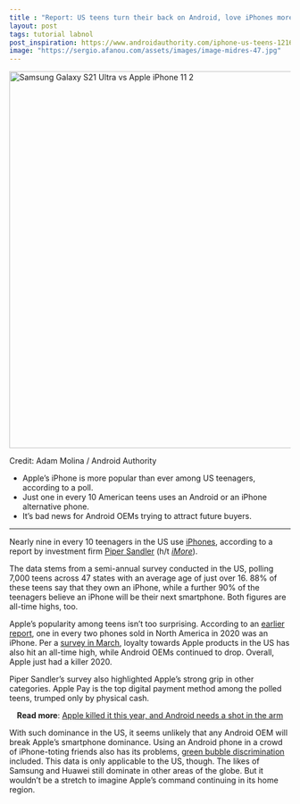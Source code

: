 ```yaml
---
title : "Report: US teens turn their back on Android, love iPhones more than ever"
layout: post
tags: tutorial labnol
post_inspiration: https://www.androidauthority.com/iphone-us-teens-1216170/
image: "https://sergio.afanou.com/assets/images/image-midres-47.jpg"
---
```


<p><html><body><img class="size-large wp-image-1192348 noname aa-img" title="Samsung Galaxy S21 Ultra vs Apple iPhone 11 2" src="https://cdn57.androidauthority.net/wp-content/uploads/2021/01/Samsung-Galaxy-S21-Ultra-vs-Apple-iPhone-11-2-scaled-1200x675.jpg" alt="Samsung Galaxy S21 Ultra vs Apple iPhone 11 2" width="1200" height="675" data-attachment-id="1192348" srcset="https://cdn57.androidauthority.net/wp-content/uploads/2021/01/Samsung-Galaxy-S21-Ultra-vs-Apple-iPhone-11-2-scaled-1200x675.jpg 1200w, https://cdn57.androidauthority.net/wp-content/uploads/2021/01/Samsung-Galaxy-S21-Ultra-vs-Apple-iPhone-11-2-scaled-300x170.jpg 300w, https://cdn57.androidauthority.net/wp-content/uploads/2021/01/Samsung-Galaxy-S21-Ultra-vs-Apple-iPhone-11-2-scaled-768x432.jpg 768w, https://cdn57.androidauthority.net/wp-content/uploads/2021/01/Samsung-Galaxy-S21-Ultra-vs-Apple-iPhone-11-2-scaled-1536x864.jpg 1536w, https://cdn57.androidauthority.net/wp-content/uploads/2021/01/Samsung-Galaxy-S21-Ultra-vs-Apple-iPhone-11-2-scaled-16x9.jpg 16w, https://cdn57.androidauthority.net/wp-content/uploads/2021/01/Samsung-Galaxy-S21-Ultra-vs-Apple-iPhone-11-2-scaled-32x18.jpg 32w, https://cdn57.androidauthority.net/wp-content/uploads/2021/01/Samsung-Galaxy-S21-Ultra-vs-Apple-iPhone-11-2-scaled-28x16.jpg 28w, https://cdn57.androidauthority.net/wp-content/uploads/2021/01/Samsung-Galaxy-S21-Ultra-vs-Apple-iPhone-11-2-scaled-56x32.jpg 56w, https://cdn57.androidauthority.net/wp-content/uploads/2021/01/Samsung-Galaxy-S21-Ultra-vs-Apple-iPhone-11-2-scaled-64x36.jpg 64w, https://cdn57.androidauthority.net/wp-content/uploads/2021/01/Samsung-Galaxy-S21-Ultra-vs-Apple-iPhone-11-2-scaled-712x400.jpg 712w, https://cdn57.androidauthority.net/wp-content/uploads/2021/01/Samsung-Galaxy-S21-Ultra-vs-Apple-iPhone-11-2-scaled-1000x563.jpg 1000w, https://cdn57.androidauthority.net/wp-content/uploads/2021/01/Samsung-Galaxy-S21-Ultra-vs-Apple-iPhone-11-2-scaled-792x446.jpg 792w, https://cdn57.androidauthority.net/wp-content/uploads/2021/01/Samsung-Galaxy-S21-Ultra-vs-Apple-iPhone-11-2-scaled-1280x720.jpg 1280w, https://cdn57.androidauthority.net/wp-content/uploads/2021/01/Samsung-Galaxy-S21-Ultra-vs-Apple-iPhone-11-2-scaled-840x472.jpg 840w, https://cdn57.androidauthority.net/wp-content/uploads/2021/01/Samsung-Galaxy-S21-Ultra-vs-Apple-iPhone-11-2-scaled-1340x754.jpg 1340w, https://cdn57.androidauthority.net/wp-content/uploads/2021/01/Samsung-Galaxy-S21-Ultra-vs-Apple-iPhone-11-2-scaled-770x433.jpg 770w, https://cdn57.androidauthority.net/wp-content/uploads/2021/01/Samsung-Galaxy-S21-Ultra-vs-Apple-iPhone-11-2-scaled-356x200.jpg 356w, https://cdn57.androidauthority.net/wp-content/uploads/2021/01/Samsung-Galaxy-S21-Ultra-vs-Apple-iPhone-11-2-scaled-675x380.jpg 675w, https://cdn57.androidauthority.net/wp-content/uploads/2021/01/Samsung-Galaxy-S21-Ultra-vs-Apple-iPhone-11-2-scaled.jpg 1920w" sizes="(max-width: 1200px) 100vw, 1200px" /></p>
<div class="aa-img-source-credit">
<div class="aa-img-source-and-credit full">
<div class="aa-img-credit text-right"><span>Credit: </span>Adam Molina / Android Authority</div>
</div>
</div>
<div class="aa_tldr_text">
<ul>
<li>Apple&#8217;s iPhone is more popular than ever among US teenagers, according to a poll.</li>
<li>Just one in every 10 American teens uses an Android or an iPhone alternative phone.</li>
<li>It&#8217;s bad news for Android OEMs trying to attract future buyers.</li>
</ul>
</div><hr>
<p>Nearly nine in every 10 teenagers in the US use <a href="https://www.androidauthority.com/iphone-buying-guide-1040587/" target="_blank" rel="noopener">iPhones</a>, according to a report by investment firm <a href="https://www.pipersandler.com/1col.aspx?id=6216" target="_blank" rel="noopener">Piper Sandler</a> (h/t <a href="https://www.imore.com/nine-out-ten-teens-have-iphone-now" target="_blank" rel="noopener"><em>iMore</em></a>).</p>
<p>The data stems from a semi-annual survey conducted in the US, polling 7,000 teens across 47 states with an average age of just over 16. 88% of these teens say that they own an iPhone, while a further 90% of the teenagers believe an iPhone will be their next smartphone. Both figures are all-time highs, too.</p>
<p>Apple&#8217;s popularity among teens isn&#8217;t too surprising. According to an <a href="https://www.androidauthority.com/top-smartphone-brands-region-2020-1214178/" target="_blank" rel="noopener">earlier report</a>, one in every two phones sold in North America in 2020 was an iPhone. Per a <a href="https://www.androidauthority.com/iphone-loyalty-vs-android-survey-1209104/" target="_blank" rel="noopener">survey in March</a>, loyalty towards Apple products in the US has also hit an all-time high, while Android OEMs continued to drop. Overall, Apple just had a killer 2020.</p>
<p>Piper Sandler&#8217;s survey also highlighted Apple&#8217;s strong grip in other categories. Apple Pay is the top digital payment method among the polled teens, trumped only by physical cash.</p>
<p style="text-align: center;"><strong>Read more</strong>: <a href="https://www.androidauthority.com/apple-vs-android-2020-1181472/" target="_blank" rel="noopener">Apple killed it this year, and Android needs a shot in the arm</a></p>
<p>With such dominance in the US, it seems unlikely that any Android OEM will break Apple&#8217;s smartphone dominance. Using an Android phone in a crowd of iPhone-toting friends also has its problems, <a href="https://www.androidauthority.com/green-bubble-phenomenon-1021350/" target="_blank" rel="noopener">green bubble discrimination</a> included. This data is only applicable to the US, though. The likes of Samsung and Huawei still dominate in other areas of the globe. But it wouldn&#8217;t be a stretch to imagine Apple&#8217;s command continuing in its home region.</p>
</body></html></p>
